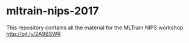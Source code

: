 # mltrain-nips-2017
This repository contains all the material for the MLTrain NIPS workshop http://bit.ly/2A9BSWR
